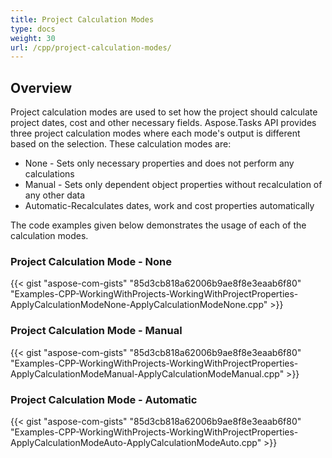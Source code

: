 ```yaml
---
title: Project Calculation Modes
type: docs
weight: 30
url: /cpp/project-calculation-modes/
---
```


## **Overview**
Project calculation modes are used to set how the project should calculate project dates, cost and other necessary fields. Aspose.Tasks API provides three project calculation modes where each mode's output is different based on the selection. These calculation modes are:

- None - Sets only necessary properties and does not perform any calculations
- Manual - Sets only dependent object properties without recalculation of any other data
- Automatic-Recalculates dates, work and cost properties automatically

The code examples given below demonstrates the usage of each of the calculation modes.
### **Project Calculation Mode - None**
{{< gist "aspose-com-gists" "85d3cb818a62006b9ae8f8e3eaab6f80" "Examples-CPP-WorkingWithProjects-WorkingWithProjectProperties-ApplyCalculationModeNone-ApplyCalculationModeNone.cpp" >}}
### **Project Calculation Mode - Manual**
{{< gist "aspose-com-gists" "85d3cb818a62006b9ae8f8e3eaab6f80" "Examples-CPP-WorkingWithProjects-WorkingWithProjectProperties-ApplyCalculationModeManual-ApplyCalculationModeManual.cpp" >}}
### **Project Calculation Mode - Automatic**
{{< gist "aspose-com-gists" "85d3cb818a62006b9ae8f8e3eaab6f80" "Examples-CPP-WorkingWithProjects-WorkingWithProjectProperties-ApplyCalculationModeAuto-ApplyCalculationModeAuto.cpp" >}}
